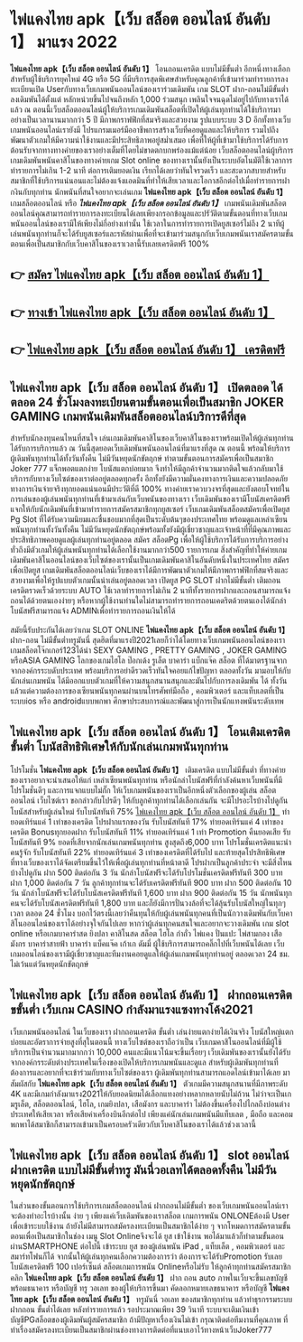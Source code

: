 # ไพ่แคงไทย apk【เว็บ สล็อต ออนไลน์ อันดับ 1】  มาแรง 2022

**ไพ่แคงไทย apk【เว็บ สล็อต ออนไลน์ อันดับ 1】** โอนถอนเครดิต แบบไม่มีขั้นต่ำ  อีกหนึ่งทางเลือกสำหรับผู้ใช้บริการยุคใหม่ 4G หรือ 5G ที่มีบริการสุดพิเศษสำหรับคุณลูกค้าที่เข้ามาร่วมทำรายการลงทะเบียนเปิด Userกับทางเว็บเกมพนันออนไลน์ของเราร่วมเดิมพัน เกม SLOT  ฝาก-ถอนไม่มีขั้นต่ำ ลงเดิมพันได้ตั้งแต่ หลักหน่วยขึ้นไปจนถึงหลัก 1,000 ร่วมสนุก เพลินใจจนฉุดไม่อยู่ไปกับทางเราได้แล้ว ณ ตอนนี้เว็บสล็อตออนไลน์ผู้ให้บริการเกมเดิมพันสล็อตที่เปิดให้ผู้เล่นทุกท่านได้ใช้บริการมาอย่างเป็นเวลานานมากกว่า 5 ปี มีภาพกราฟฟิกที่สมจริงและสวยงาม รูปแบบระบบ 3 D
อีกทั้งทางเว็บเกมพนันออนไลน์เรายังมี โปรแกรมเมอร์มืออาชีพการสร้างเว็บที่คอยดูแลและให้บริการ  รวมไปถึงพัฒนาตัวเกมให้มีความน่าใช้งานและมีประสิทธิภาพอยู่สม่ำเสมอ เพื่อที่ให้ผู้ที่เข้ามาใช้บริการได้รับการต้อนรับจากทางทางค่ายของเราอย่างเต็มที่โดยไม่ขาดตกบกพร่องแม้แต่น้อย เว็บสล็อตออนไลน์ผู้บริการเกมเดิมพันพนันคาสิโนของทางค่ายเกม Slot online ของทางเรานั้นยังเป็นระบบอัตโนมัติใช้เวลาการทำรายการไม่เกิน 1-2 นาที ต่อการเติมยอดเงิน เรียกได้เลยว่าทันใจรวดเร็ว และสะดวกสบายสำหรับสมาชิกที่ใช้บริการแน่นอนและไม่ต้องแจ้งแอดมินที่ทำให้เสียเวลาและโอกาสอีกต่อไปเมื่อทำรายการฝากงินกับทุกท่าน
นักพนันที่สนใจอยากจะเล่นเกม **ไพ่แคงไทย apk【เว็บ สล็อต ออนไลน์ อันดับ 1】** เกมสล็อตออนไลน์ หรือ ***ไพ่แคงไทย apk【เว็บ สล็อต ออนไลน์ อันดับ 1】*** เกมพนันเดิมพันสล็อตออนไลน์คุณสามารถทำรายการลงทะเบียนได้เลยเพียงกรอกข้อมูลและปรัวัติตามขั้นตอนที่ทางเว็บเกมพนันออนไลน์ของเรามีให้เพียงไม่กี่อย่างเท่านั้น ใช้เวลาในการทำรายการเปิดยูสเซอร์ไม่ถึง 2 นาทีผู้เล่นพนันทุกท่านก็จะได้รับยูสเซอร์และรหัสผ่านเพื่อที่จะเข้ามาร่วมสนุกกับเว็บเกมพนันเราสมัครตามขั้นตอนเพื่อเป็นสมาชิกกับเว็บคาสิโนของเราเวลานี้รับเลยเครดิตฟรี 100%

## 👉 [สมัคร ไพ่แคงไทย apk【เว็บ สล็อต ออนไลน์ อันดับ 1】](https://archa888.com/)
## 👉 [ทางเข้า ไพ่แคงไทย apk【เว็บ สล็อต ออนไลน์ อันดับ 1】](https://archa888.com/)
## 👉 [ไพ่แคงไทย apk【เว็บ สล็อต ออนไลน์ อันดับ 1】 เครดิตฟรี](https://archa888.com/)

## ไพ่แคงไทย apk【เว็บ สล็อต ออนไลน์ อันดับ 1】 เปิดตลอด ได้ตลอด 24 ชั่วโมงลงทะเบียนตามขั้นตอนเพื่อเป็นสมาชิก JOKER GAMING เกมพนันเดิมพันสล็อตออนไลน์บริการดีที่สุด

สำหรับนักลงทุนคนไหนที่สนใจ เล่นเกมเดิมพันคาสิโนของเว็บคาสิโนของเราพร้อมเปิดให้ผู้เล่นทุกท่านได้รับการบริการแล้ว ณ วันนี้สุดยอดเว็บเดิมพันพนันออนไลน์ที่มาแรงที่สุด ณ ตอนนี้ พร้อมให้บริการผู้เดิมพันทุกท่านได้ทั้งวันทั้งคืน ไม่มีวันหยุดนักขัตฤกษ์ ทำตามขั้นตอนการสมัครเพื่อเป็นสมาชิก Joker 777 แจ็กพอตแตกง่าย โบนัสแตกบ่อยมาก จึงทำให้มีลูกค้าจำนวนมากติดใจแล้วกลับมาใช้บริการกับทางเว็บไซต์ของเราต่ออยู่ตลอดทุกครั้ง อีกทั้งยังมีความมั่นคงทางการเงินและความปลอดภัยทางการเงินจ่ายจริงทุกยอดแน่นอนมีประวัติที่ดี 100% ทางค่ายเราควบวงจรที่สุดและยังตอบโจทย์ในการเล่นของผู้เล่นพนันทุกท่านที่เข้ามาเล่นกับเว็บพนันของทางเรา
เว็บเดิมพันของเรามีโบนัสเครดิตฟรีแจกให้กับนักเดิมพันที่เข้ามาทำรายการสมัครสมาชิกทุกยูสเซอร์ เว็บเกมเดิมพันสล็อตสมัครเพื่อเปิดยูส  Pg Slot ที่ได้รับความนิยมและชื่นชอบมากที่สุดเป็นระดับต้นๆของประเทศไทย พร้อมดูแลเหล่าเซียนพนันทุกท่านทั้งวันทั้งคืน ไม่มีวันหยุดนักขัตฤกษ์พร้อมทั้งยังมีผู้เชี่ยวชาญและเจ้าหน้าที่ที่มีคุณภาพและประสิทธิภาพคอยดูแลผู้เล่นทุกท่านอยู่ตลอด สมัคร สล็อตPg เพื่อให้ผู้ใช้บริการได้รับการบริการอย่างทั่วถึงมีตัวเกมให้ผู้เล่นพนันทุกท่านได้เลือกใช้งานมากกว่า500 รายการเกม
สิ่งสำคัญที่ทำให้ค่ายเกมเดิมพันคาสิโนออนไลน์ของเว็บไซต์ของเรานั้นเป็นเกมเดิมพันคาสิโนอันดับหนึ่งในประเทศไทย สมัครเพื่อเปิดยูส  เกมเดิมพันสล็อตออนไลน์เว็บของเราได้มีการพัฒนาตัวเกมให้มีภาพกราฟฟิกที่สมจริงและสวยงามเพื่อให้รูปแบบตัวเกมนั้นน่าเล่นอยู่ตลอดเวลา เปิดยูส  PG SLOT ฝากไม่มีขั้นต่ำ เติมถอน เครดิตรวดเร็วด้วยระบบ AUTO ใช้เวลาทำรายการไม่เกิน 2 นาทีทั้งรายการฝากและถอนสามารถแจ้งถอนได้ด้วยตนเองง่ายๆ หรือหากผู้ใช้งานท่านใดไม่สามารถทำรายการถอนเคดริตด้วยตนเองได้นักล่าโบนัสฟรีสามารถแจ้ง ADMINเพื่อทำรายการถอนเงินให้ได้

สมัยนี้รับประกันได้เลยว่าเกม SLOT ONLINE  **ไพ่แคงไทย apk【เว็บ สล็อต ออนไลน์ อันดับ 1】** ฝาก-ถอน ไม่มีขั้นต่ำทรูมันนี่ สุดฮิตที่มาแรงปี2021เลยก็ว่าได้โดยทางเว็บเกมพนันออนไลน์ของเรา เกมสล็อตโจ๊กเกอร์123ได้นำ SEXY GAMING , PRETTY GAMING , JOKER GAMING หรือASIA GAMING โลกของเกมไฮโล ป๊อกเด้ง รูเล็ต บาคาร่า แบ็กแจ๊ค สล็อต ที่ได้มาตรฐานจากจากองค์กรระบดับประเทศ พร้อมบริการอย่าดีรวดเร็วทันใจคอยแก้ไขปัญหา ตลอดทั้งวัน มามอบให้กับนักเล่นเกมพนัน ได้มีออกแบบตัวเกมที่ให้ความสนุกสนานสนุกและมันไปกับการลงเดิมพัน ได้ ทั้งวัน แล้วแต่ความต้องการของเซียนพนันทุกคนผ่านบนโทรศัพท์มือถือ , คอมพิวเตอร์ และแท็บเลตที่เป็นระบบios หรือ androidแบบพกพา ศึกษาประสบการณ์และพัฒนาสู่การเป็นนักแทงพนันระดับเทพ

## ไพ่แคงไทย apk【เว็บ สล็อต ออนไลน์ อันดับ 1】 โอนเติมเครดิต ขั้นต่ำ โบนัสสิทธิพิเศษให้กับนักเล่นเกมพนันทุกท่าน

โปรโมชั่น **ไพ่แคงไทย apk【เว็บ สล็อต ออนไลน์ อันดับ 1】** เติมเครดิต แบบไม่มีขั้นต่ำ ที่ทางค่ายของเราอยากจะนำเสนอให้แก่  เหล่าเซียนพนันทุกท่าน หรือนักล่าโบนัสฟรีที่กำลังค้นหาเว็บพนันที่มี โปรโมชั่นดีๆ และการแจกแบบไม่กั๊ก ให้เว็บเกมพนันของเราเป็นอีกหนึ่งตัวเลือกของผู้เล่น สล็อต ออนไลน์ เว็บไซต์เรา ขอกล่าวกับโปรดีๆ ให้กับลูกค้าทุกท่านได้เลือกเล่นกัน จะมีโปรอะไรบ้างไปดูกัน
โบนัสสำหรับผู้เล่นใหม่ รับโบนัสทันที 75% [ไพ่แคงไทย apk【เว็บ สล็อต ออนไลน์ อันดับ 1】](https://archa888.com/) ทำยอดเทิร์นแค่ 1 เท่าของเครดิต
โปรฝากแรกของวัน รับโบนัสทันที 17% ทำยอดเทิร์นแค่ 4 เท่าของเครดิต
Bonusทุกยอดฝาก รับโบนัสทันที 11% ทำยอดเทิร์นแค่ 1 เท่า
 Promotion คืนยอดเสีย รับโบนัสทันที 9% ยอดที่เสียจากนักเล่นเกมพนันทุกท่าน สูงสุดถึง6,000 บาท
โปรโมชั่นเครดิตแนะนำคนรู้จัก รับโบนัสทันที 22% ทำยอดเทิร์นแค่ 3 เท่าของเครดิตที่ได้รับไป
และท้ายสุดโปรสิทธิพิเศษที่ทางเว็บของเราได้จัดเตรียมขึ้นไว้ให้เพื่อผู้เล่นทุกท่านที่หน้าตาดี โปรฝากเป็นลูกค้าประจำ จะมีสิ่งไหนบ้างไปดูกัน
ฝาก 500 ติดต่อกัน 3 วัน นักล่าโบนัสฟรีจะได้รับโปรโมชั่นเครดิตฟรีทันที 300 บาท
ฝาก 1,000 ติดต่อกัน 7 วัน ลูกค้าทุกท่านจะได้รับเครดิตฟรีทันที 900 บาท
ฝาก 500 ติดต่อกัน 10 วัน นักล่าโบนัสฟรีจะได้รับโบนัสเครดิตฟรีทันที 1,600 บาท
ฝาก 900 ติดต่อกัน 15 วัน นักพนันทุกคนจะได้รับโบนัสเครดิตฟรีทันที 1,800 บาท
และก็ยังมีการปั่นวงล้อที่จะได้ลุ้นรับโบนัสใหญ่ในทุกๆเวลา ตลอด 24 ชั่วโมง บอกไว้ตรงนี้เลยว่าคืนทุนให้กับผู้เล่นพนันทุกคนที่เป็นนักวางเดิมพันกับเว็บคาสิโนออนไลน์ของเราได้อย่างจุใจกันไปเลย หากว่าผู้เล่นทุกคนสนใจและอยากจะวางเดิมพัน เกม slot online หรือเกมบาคาร่าสด ยิงปลา คาสิโนสด สล็อต ไฮโล กำถั่ว ไพ่แคง ปั่นแปะ ไพ่สามกอง เสือมังกร บาคาร่าสายฟ้า บาคาร่า แบ็คแจ๊ค เก้าเก ดัมมี่ ผู้ใช้บริการสามารถคลิ๊กไปที่เว็บพนันได้เลย เว็บเกมออนไลน์ของเรามีผู้เชี่ยวชาญและทีมงานคอยดูแลให้ผู้เล่นเกมพนันทุกท่านอยู่ ตลอดเวลา 24 ชม. ไม่เว้นแต่วันหยุดนักขัตฤกษ์

## ไพ่แคงไทย apk【เว็บ สล็อต ออนไลน์ อันดับ 1】 ฝากถอนเครดิตขขั้นต่ำ  เว็บเกม CASINO กำลังมาแรงแซงทางโค้ง2021

เว็บเกมพนันออนไลน์ ในเว็บของเรา ฝากถอนเครดิต ขั้นต่ำ เล่นง่ายแตกง่ายได้เงินจริง โบนัสใหญ่แตกบ่อยและอัตราการจ่ายสูงที่สุในตอนนี้ ทางเว็บไซต์ของเราถือว่าเป็น เว็บเกมคาสิโนออนไลน์ที่มีผู้ใช้บริการเป็นจำนวนมากมากกว่า 10,000 คนและมีแนวโน้มจะขึ้นเรื่อยๆ เว็บเดิมพันของเรานั้นยังได้รับจากองค์กรระดับต่างประเทศในเรื่องของเปิดให้บริการเกมพนันและดูแล สำหรับผู้เดิมพันทุกท่านที่ต้องการและอยากที่จะเข้าร่วมกับทางเว็บไซต์ของเรา ผู้เดิมพันทุกท่านสามารถแอดไลน์เข้ามาได้เลย
	มาสัมผัสกับ **ไพ่แคงไทย apk【เว็บ สล็อต ออนไลน์ อันดับ 1】** ตัวเกมมีความสนุกสนานที่มีภาพระดับ 4K และมีเกมกำลังมาแรง2021ให้กับยอดนิยมได้เลือกแทงอย่างหลากหลายนับไม่ถ้วน  ไม่ว่าจะเป็นเกมรูเล็ต, สล็อตออนไลน์, ไฮโล, เกมยิงปลา, เสือมังกร และบาคาร่า ไม่ต้องขึ้นเครื่องไปไกลถึงบ่อนต่างประเทศให้เสียเวลา หรือเสียค่าเครื่องบินอีกต่อไป เพียงแค่นักเล่นเกมพนันมีแท็บเลต , มือถือ และคอมพกพาได้สมาชิกก็สามารถเข้ามาเป็นครอบครัวเดียวกับเว็บคาสิโนของเราได้แล้วช่วงเวลานี้

## ไพ่แคงไทย apk【เว็บ สล็อต ออนไลน์ อันดับ 1】 slot ออนไลน์ฝากเครดิต แบบไม่มีขั้นต่ำทรู มันนี่วอเลทได้ตลอดทั้งคืน ไม่มีวันหยุดนักขัตฤกษ์

ในส่วนของขั้นตอนการใช้บริการเกมสล็อตออนไลน์ ฝากถอนไม่มีขั้นต่ำ ของเว็บเกมพนันออนไลน์เรา จะต้องทำอะไรบ้างนั้น ง่าย ๆ เพียงแค่เว็บเดิมพันของเราสล็อต เกมการพนัน ONLONEต้องมี User เพื่อเข้าระบบใช้งาน ถ้ายังไม่มีสามารถสมัครลงทะเบียนเป็นสมาชิกได้ง่าย ๆ จากโหมดการสมัครตามขั้นตอนเพื่อเป็นสมาชิกในช่อง เมนู Slot Onlineจึงจะได้ ยูส เข้าใช้งาน พอได้มาแล้วก็ทำตามขั้นตอนผ่านSMARTPHONE ต่อไปนี้
เข้าระบบ ยูส  ของผู้เล่นพนัน iPad , แท็บเล็ต , คอมพิวเตอร์ และสมาร์ทโฟนก็ได้
จากนั้นให้ผู้เล่นทุกคนเลือกความต้องการว่า ต้องการจะได้รับPromotion รับเลยโบนัสเครดิตฟรี 100 เปอร์เซ็นต์ สล็อตเกมการพนัน Onlineหรือไม่รับ
ให้ลูกค้าทุกท่านสมัครสมาชิก คลิก **ไพ่แคงไทย apk【เว็บ สล็อต ออนไลน์ อันดับ 1】** ฝาก ถอน auto ภาพในเว็บจะขึ้นเลขบัญชีพร้อมธนาคาร หรือบัญชี ทรู วอเลท ของผู้ให้บริการขึ้นมา
คัดลอกหมายเลขธนาคาร หรือบัญชี **ไพ่แคงไทย apk【เว็บ สล็อต ออนไลน์ อันดับ 1】** ทรูมันนี่ วอเลท ของสมาชิกทุกท่าน แล้วทำธุรกรรมระบบฝากถอน ขั้นต่ำได้เลย
หลังทำรายการแล้ว รอประมาณเพียง 39 วินาที ระบบจะเติมเงินเข้าบัญชีPGสล็อตของผู้เดิมพันผู้สมัครสมาชิก
ถ้ามีปัญหาเรื่องเงินไม่เข้า กรุณาติดต่อทีมงานที่คุณภาพ ที่ทำเรื่องสมัครลงทะเบียนเป็นสมาชิกผ่านช่องทางการติดต่อที่แนบเอาไว้ทางหน้าเว็บJoker777


